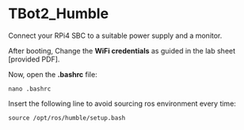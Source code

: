 # TBot2_Humble

Connect your RPi4 SBC to a suitable power supply and a monitor.

After booting, Change the **WiFi credentials** as guided in the lab sheet [provided PDF].

Now, open the **.bashrc** file:
```
nano .bashrc
```

Insert the following line to avoid sourcing ros environment every time:
```
source /opt/ros/humble/setup.bash
``` 

